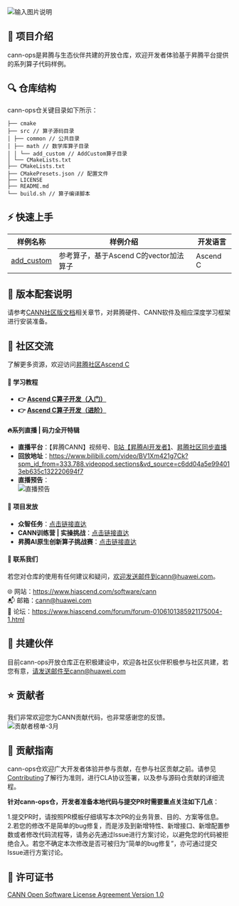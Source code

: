 ![输入图片说明](https://foruda.gitee.com/images/1732709982038009684/f1bee069_9519913.jpeg "首页banner.jpg")

## 🎯 项目介绍
cann-ops是昇腾与生态伙伴共建的开放仓库，欢迎开发者体验基于昇腾平台提供的系列算子代码样例。

## 🔍 仓库结构
cann-ops仓关键目录如下所示：
```
├── cmake
├── src // 算子源码目录
│ ├── common // 公共目录
│ ├── math // 数学库算子目录
│ │ └── add_custom // AddCustom算子目录
│ └── CMakeLists.txt
├── CMakeLists.txt
├── CMakePresets.json // 配置文件
├── LICENSE
├── README.md
└── build.sh // 算子编译脚本
```
## ⚡️ 快速上手
| 样例名称  | 样例介绍  | 开发语言  |
|---|---|---|
| [add_custom](./src/math/add_custom)  | 参考算子，基于Ascend C的vector加法算子  |  Ascend C |

## 📝 版本配套说明
请参考[CANN社区版文档](https://www.hiascend.com/document/detail/zh/CANNCommunityEdition/800alpha003/softwareinst/instg/instg_0001.html)相关章节，对昇腾硬件、CANN软件及相应深度学习框架进行安装准备。

## 💬 社区交流
了解更多资源，欢迎访问[昇腾社区Ascend C](https://www.hiascend.com/ascend-c)

#### **📖 学习教程**
- **👉 [Ascend C算子开发（入门）](https://www.hiascend.com/developer/courses/detail/1691696509765107713)**
- **👉 [Ascend C算子开发（进阶）](https://www.hiascend.com/developer/courses/detail/1696414606799486977)**

#### **🔥系列直播 | 码力全开特辑**
- **直播平台**：【昇腾CANN】视频号、[B站【昇腾AI开发者】](https://space.bilibili.com/1190614918?spm_id_from=333.337.search-card.all.click)、[昇腾社区同步直播](https://www.hiascend.com/developer/activities/cann20251?tab=live)<br>
- **回放地址**：https://www.bilibili.com/video/BV1Xm421g7Ck?spm_id_from=333.788.videopod.sections&vd_source=c6dd04a5e994013eb635c132220694f7 <br>
- **直播预告**：<br>
![直播预告](https://obs-book.obs.cn-east-2.myhuaweicloud.com/cann-ops/resouce/CANNCAMP_Advance_03.png)

#### **🏅️ 项目发放**
- **众智任务**：[点击链接直达](https://www.hiascend.com/ecosystem/all-wisdom)
- **CANN训练营 | 实操挑战**：[点击链接直达](https://gitee.com/ascend/cann-ops/issues/IBOX5E?from=project-issue)
- **昇腾AI原生创新算子挑战赛**：[点击链接直达](https://www.hiascend.com/developer/ops)

#### **💌 联系我们**
若您对仓库的使用有任何建议和疑问，欢迎发送邮件到cann@huawei.com。<br>

 :globe_with_meridians: 网站：https://www.hiascend.com/software/cann <br>
 :mailbox_with_mail: 邮箱：cann@huawei.com <br>
 :speech_balloon: 论坛：https://www.hiascend.com/forum/forum-0106101385921175004-1.html <br>

## 🤝 共建伙伴
目前cann-ops开放仓库正在积极建设中，欢迎各社区伙伴积极参与社区共建，若您有意，请发送邮件至cann@huawei.com

## ⭐️ 贡献者
我们非常欢迎您为CANN贡献代码，也非常感谢您的反馈。<br>
![贡献者榜单-3月](https://obs-book.obs.cn-east-2.myhuaweicloud.com/cann-ops/resouce/contributor-0313-4.png)

## 📌 贡献指南
cann-ops仓欢迎广大开发者体验并参与贡献，在参与社区贡献之前。请参见[Contributing](docs/Contributing.md)了解行为准则，进行CLA协议签署，以及参与源码仓贡献的详细流程。<br>

**针对cann-ops仓，开发者准备本地代码与提交PR时需要重点关注如下几点**：<br>

1.提交PR时，请按照PR模板仔细填写本次PR的业务背景、目的、方案等信息。<br>
2.若您的修改不是简单的bug修复，而是涉及到新增特性、新增接口、新增配置参数或者修改代码流程等，请务必先通过Issue进行方案讨论，以避免您的代码被拒绝合入。若您不确定本次修改是否可被归为“简单的bug修复”，亦可通过提交Issue进行方案讨论。

## 📄 许可证书
[CANN Open Software License Agreement Version 1.0](LICENSE)
